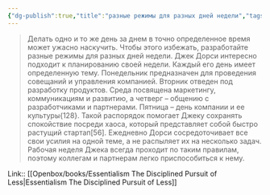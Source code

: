 ```yaml
---
{"dg-publish":true,"title":"разные режимы для разных дней недели","tags":["quotes"],"date":"2023-12-03T13:31:59+03:00","modified_at":"2023-12-13T10:44:59+03:00","alias":"разные режимы для разных дней недели","dg-path":"/quotes/202312031331.md","permalink":"/quotes/202312031331/","dgPassFrontmatter":true}
---
```



> Делать одно и то же день за днем в точно определенное время может ужасно наскучить. Чтобы этого избежать, разработайте разные режимы для разных дней недели. Джек Дорси интересно подходит к планированию своей недели. Каждый его день имеет определенную тему. Понедельник предназначен для проведения совещаний и управления компанией. Вторник отведен под разработку продуктов. Среда посвящена маркетингу, коммуникациям и развитию, а четверг – общению с разработчиками и партнерами. Пятница – день компании и ее культуры{128}. Такой распорядок помогает Джеку сохранять спокойствие посреди хаоса, который представляет собой быстро растущий стартап[56]. Ежедневно Дорси сосредоточивает все свои усилия на одной теме, а не распыляет их на несколько задач. Рабочая неделя Джека всегда проходит по таким правилам, поэтому коллегам и партнерам легко приспособиться к нему.

Link:: [[Openbox/books/Essentialism The Disciplined Pursuit of Less\|Essentialism The Disciplined Pursuit of Less]]
